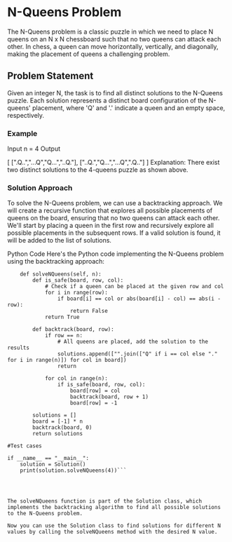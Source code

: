 # N-Queens Problem
The N-Queens problem is a classic puzzle in which we need to place N queens on an N x N chessboard such that no two queens can attack each other. In chess, a queen can move horizontally, vertically, and diagonally, making the placement of queens a challenging problem.

## Problem Statement
Given an integer N, the task is to find all distinct solutions to the N-Queens puzzle. Each solution represents a distinct board configuration of the N-queens' placement, where 'Q' and '.' indicate a queen and an empty space, respectively.

### Example
Input
n = 4
Output

[ [".Q..","...Q","Q...","..Q."], ["..Q.","Q...","...Q",".Q.."] ]
Explanation: There exist two distinct solutions to the 4-queens puzzle as shown above.

### Solution Approach
To solve the N-Queens problem, we can use a backtracking approach. We will create a recursive function that explores all possible placements of queens on the board, ensuring that no two queens can attack each other. We'll start by placing a queen in the first row and recursively explore all possible placements in the subsequent rows. If a valid solution is found, it will be added to the list of solutions.

Python Code
Here's the Python code implementing the N-Queens problem using the backtracking approach:
```class Solution:
    def solveNQueens(self, n):
        def is_safe(board, row, col):
            # Check if a queen can be placed at the given row and col
            for i in range(row):
                if board[i] == col or abs(board[i] - col) == abs(i - row):
                    return False
            return True

        def backtrack(board, row):
            if row == n:
                # All queens are placed, add the solution to the results
                solutions.append(["".join(["Q" if i == col else "." for i in range(n)]) for col in board])
                return

            for col in range(n):
                if is_safe(board, row, col):
                    board[row] = col
                    backtrack(board, row + 1)
                    board[row] = -1

        solutions = []
        board = [-1] * n
        backtrack(board, 0)
        return solutions

#Test cases

if __name__ == "__main__":
    solution = Solution()
    print(solution.solveNQueens(4))```




The solveNQueens function is part of the Solution class, which implements the backtracking algorithm to find all possible solutions to the N-Queens problem.

Now you can use the Solution class to find solutions for different N values by calling the solveNQueens method with the desired N value.
